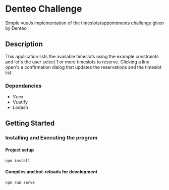 # 

# Denteo Challenge

Simple vueJs implementation of the timeslots/appointments challenge given by Denteo

## Description

This application lists the available timeslots using the example constraints and let's the user select 1 or more timeslots to reserve.
Clicking a line open's a confirmation dialog that updates the reservations and the timeslot list.

### Dependancies

* Vuex
* Vuetify
* Lodash

## Getting Started

### Installing and Executing the program

#### Project setup
```
npm install
```

#### Compiles and hot-reloads for development
```
npm run serve
```